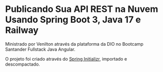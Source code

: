 # Publicando Sua API REST na Nuvem Usando Spring Boot 3, Java 17 e Railway

Ministrado por Venilton através da plataforma da DIO no Bootcamp Santander Fullstack Java Angular.

O projeto foi criado através do [Spring Initializr](https://start.spring.io/#!type=gradle-project&language=java&platformVersion=3.1.4&packaging=jar&jvmVersion=17&groupId=dio&artifactId=santander-dev-2023&name=santander-dev-2023&description=Java%20RESTful%20API&packageName=dio.santander&dependencies=web,data-jpa,h2,postgresql), importado e descompactado.
